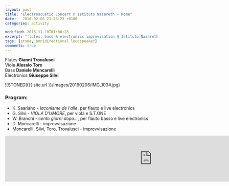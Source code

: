 ```yaml
---
layout: post
title: "Electroacustic Concert @ Istituto Nazareth - Rome"
date:   2016-02-06 23:23:23 +0100
categories: activity

modified: 2015-11-10T01:00:28
excerpt: "flutes, bass & electronics improvisation @ Istituto Nazareth, Roma"
tags: [stone, omnidirectional loudspeaker]
comments: true
---
```


Flutes **Gianni Trovalusci**    
Viola **Alessio Toro**    
Bass **Daniele Mencarelli**    
Electronics **Giuseppe Silvi**

![STONED]({{ site.url }}/images/20160206/IMG_1034.jpg)

### Program:
 - K. Saariaho - *laconisme de l'aile*, per flauto e live electronics
 - G. Silvi - *VIOLA D'UMORE*, per viola e S.T.ONE
 - W. Branchi - *cento giorni dopo...*, per flauto basso e live electronics
 - D. Moncarelli - improvvisazione
 - Moncarelli, Silvi, Toro, Trovalusci - improvvisazione


<iframe
  width="960"
  src="https://www.youtube.com/embed/45VSfKnjQpY"
  frameborder="0"
  allowfullscreen>
</iframe>
